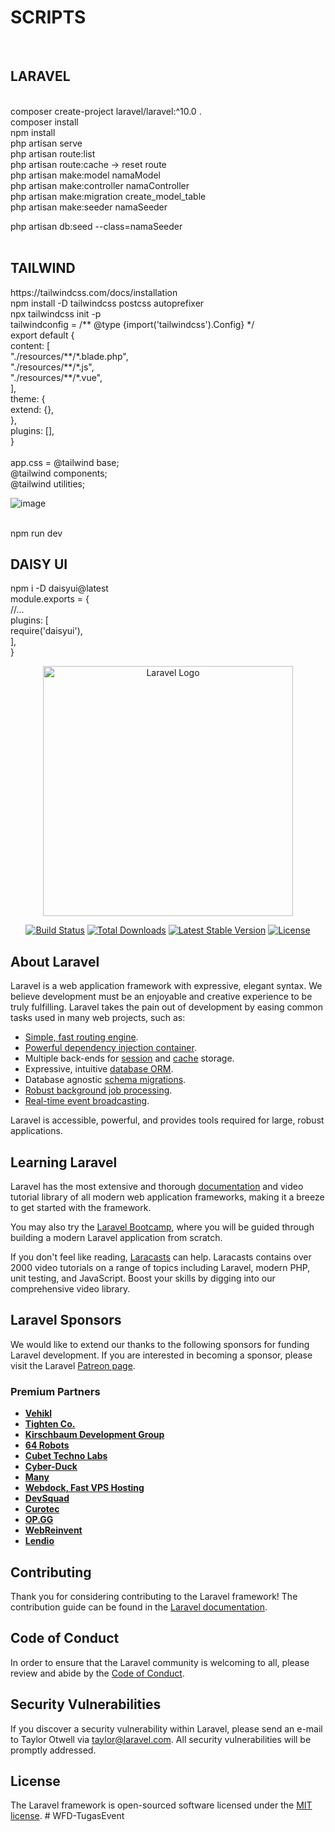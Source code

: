 <h1>SCRIPTS</h1> <br>
<h2>LARAVEL</h2> <br>
composer create-project laravel/laravel:^10.0 . <br>
composer install <br>
npm install <br>
php artisan serve <br>
php artisan route:list <br>
php artisan route:cache -> reset route <br>
php artisan make:model namaModel <br>
php artisan make:controller namaController <br>
php artisan make:migration create_model_table <br>
php artisan make:seeder namaSeeder <br>

php artisan db:seed --class=namaSeeder <br>
<br>
<h2>TAILWIND</h2>  https://tailwindcss.com/docs/installation <br>
npm install -D tailwindcss postcss autoprefixer <br>
npx tailwindcss init -p <br>
tailwindconfig = /** @type {import('tailwindcss').Config} */ <br>
export default { <br>
  content: [ <br>
    "./resources/**/*.blade.php", <br>
    "./resources/**/*.js", <br>
    "./resources/**/*.vue", <br>
  ], <br>
  theme: { <br>
    extend: {}, <br>
  }, <br>
  plugins: [], <br>
} <br> 
<br>
app.css = @tailwind base; <br>
@tailwind components; <br>
@tailwind utilities; <br>

![image](https://github.com/user-attachments/assets/28e76172-0ac7-464d-9039-861177f88bd5)


 <br>
npm run dev <br>

<h2>DAISY UI</h2>
  npm i -D daisyui@latest <br>
  module.exports = { <br>
  //... <br>
  plugins: [ <br>
    require('daisyui'), <br>
  ], <br>
} <br>



<p align="center"><a href="https://laravel.com" target="_blank"><img src="https://raw.githubusercontent.com/laravel/art/master/logo-lockup/5%20SVG/2%20CMYK/1%20Full%20Color/laravel-logolockup-cmyk-red.svg" width="400" alt="Laravel Logo"></a></p>

<p align="center">
<a href="https://github.com/laravel/framework/actions"><img src="https://github.com/laravel/framework/workflows/tests/badge.svg" alt="Build Status"></a>
<a href="https://packagist.org/packages/laravel/framework"><img src="https://img.shields.io/packagist/dt/laravel/framework" alt="Total Downloads"></a>
<a href="https://packagist.org/packages/laravel/framework"><img src="https://img.shields.io/packagist/v/laravel/framework" alt="Latest Stable Version"></a>
<a href="https://packagist.org/packages/laravel/framework"><img src="https://img.shields.io/packagist/l/laravel/framework" alt="License"></a>
</p>

## About Laravel

Laravel is a web application framework with expressive, elegant syntax. We believe development must be an enjoyable and creative experience to be truly fulfilling. Laravel takes the pain out of development by easing common tasks used in many web projects, such as:

- [Simple, fast routing engine](https://laravel.com/docs/routing).
- [Powerful dependency injection container](https://laravel.com/docs/container).
- Multiple back-ends for [session](https://laravel.com/docs/session) and [cache](https://laravel.com/docs/cache) storage.
- Expressive, intuitive [database ORM](https://laravel.com/docs/eloquent).
- Database agnostic [schema migrations](https://laravel.com/docs/migrations).
- [Robust background job processing](https://laravel.com/docs/queues).
- [Real-time event broadcasting](https://laravel.com/docs/broadcasting).

Laravel is accessible, powerful, and provides tools required for large, robust applications.

## Learning Laravel

Laravel has the most extensive and thorough [documentation](https://laravel.com/docs) and video tutorial library of all modern web application frameworks, making it a breeze to get started with the framework.

You may also try the [Laravel Bootcamp](https://bootcamp.laravel.com), where you will be guided through building a modern Laravel application from scratch.

If you don't feel like reading, [Laracasts](https://laracasts.com) can help. Laracasts contains over 2000 video tutorials on a range of topics including Laravel, modern PHP, unit testing, and JavaScript. Boost your skills by digging into our comprehensive video library.

## Laravel Sponsors

We would like to extend our thanks to the following sponsors for funding Laravel development. If you are interested in becoming a sponsor, please visit the Laravel [Patreon page](https://patreon.com/taylorotwell).

### Premium Partners

- **[Vehikl](https://vehikl.com/)**
- **[Tighten Co.](https://tighten.co)**
- **[Kirschbaum Development Group](https://kirschbaumdevelopment.com)**
- **[64 Robots](https://64robots.com)**
- **[Cubet Techno Labs](https://cubettech.com)**
- **[Cyber-Duck](https://cyber-duck.co.uk)**
- **[Many](https://www.many.co.uk)**
- **[Webdock, Fast VPS Hosting](https://www.webdock.io/en)**
- **[DevSquad](https://devsquad.com)**
- **[Curotec](https://www.curotec.com/services/technologies/laravel/)**
- **[OP.GG](https://op.gg)**
- **[WebReinvent](https://webreinvent.com/?utm_source=laravel&utm_medium=github&utm_campaign=patreon-sponsors)**
- **[Lendio](https://lendio.com)**

## Contributing

Thank you for considering contributing to the Laravel framework! The contribution guide can be found in the [Laravel documentation](https://laravel.com/docs/contributions).

## Code of Conduct

In order to ensure that the Laravel community is welcoming to all, please review and abide by the [Code of Conduct](https://laravel.com/docs/contributions#code-of-conduct).

## Security Vulnerabilities

If you discover a security vulnerability within Laravel, please send an e-mail to Taylor Otwell via [taylor@laravel.com](mailto:taylor@laravel.com). All security vulnerabilities will be promptly addressed.

## License

The Laravel framework is open-sourced software licensed under the [MIT license](https://opensource.org/licenses/MIT).
#   W F D - T u g a s E v e n t 
 
 
